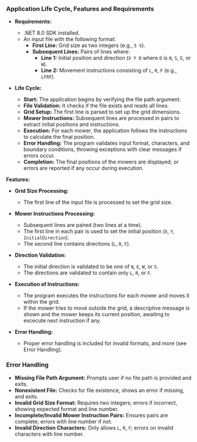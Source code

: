 ### **Application Life Cycle, Features and Requirements**

- **Requirements:**
  - .NET 8.0 SDK installed.
  - An input file with the following format:
    - **First Line:** Grid size as two integers (e.g., `5 5`).
    - **Subsequent Lines:** Pairs of lines where:
      - **Line 1:** Initial position and direction (`X Y D` where `D` is `N`, `S`, `E`, or `W`).
      - **Line 2:** Movement instructions consisting of `L`, `R`, `F` (e.g., `LFRF`).

- **Life Cycle:**
  - **Start:** The application begins by verifying the file path argument.
  - **File Validation:** It checks if the file exists and reads all lines.
  - **Grid Setup:** The first line is parsed to set up the grid dimensions.
  - **Mower Instructions:** Subsequent lines are processed in pairs to extract initial positions and instructions.
  - **Execution:** For each mower, the application follows the instructions to calculate the final position.
  - **Error Handling:** The program validates input format, characters, and boundary conditions, throwing exceptions with clear messages if errors occur.
  - **Completion:** The final positions of the mowers are displayed, or errors are reported if any occur during execution.
 
**Features:**
- **Grid Size Processing:**
  - The first line of the input file is processed to set the grid size.

- **Mower Instructions Processing:**
  - Subsequent lines are paired (two lines at a time).
  - The first line in each pair is used to set the initial position (`X`, `Y`, `InitialDirection`).
  - The second line contains directions (`L`, `R`, `F`).

- **Direction Validation:**
  - The initial direction is validated to be one of `N`, `E`, `W`, or `S`.
  - The directions are validated to contain only `L`, `R`, or `F`.

- **Execution of Instructions:**
  - The program executes the instructions for each mower and moves it within the grid.
  - If the mower tries to move outside the grid, a descriptive message is shown and the mower keeps its current position, awaiting to excecute next instruction if any.

- **Error Handling:**
  - Proper error handling is included for invalid formats, and more (see Error Handling).

### **Error Handling**

- **Missing File Path Argument:** Prompts user if no file path is provided and exits.
- **Nonexistent File:** Checks for file existence, shows an error if missing, and exits.
- **Invalid Grid Size Format:** Requires two integers; errors if incorrect, showing expected format and line number.
- **Incomplete/Invalid Mower Instruction Pairs:** Ensures pairs are complete; errors with line number if not.
- **Invalid Direction Characters:** Only allows `L`, `R`, `F`; errors on invalid characters with line number.
